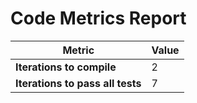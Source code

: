 # Code Metrics Report

| Metric                          | Value     |
|---------------------------------|-----------|
| **Iterations to  compile**      | 2         |
| **Iterations to pass all tests**| 7         |

